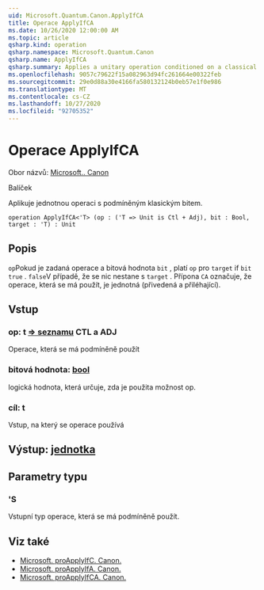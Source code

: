 ```yaml
---
uid: Microsoft.Quantum.Canon.ApplyIfCA
title: Operace ApplyIfCA
ms.date: 10/26/2020 12:00:00 AM
ms.topic: article
qsharp.kind: operation
qsharp.namespace: Microsoft.Quantum.Canon
qsharp.name: ApplyIfCA
qsharp.summary: Applies a unitary operation conditioned on a classical bit.
ms.openlocfilehash: 9057c79622f15a082963d94fc261664e00322feb
ms.sourcegitcommit: 29e0d88a30e4166fa580132124b0eb57e1f0e986
ms.translationtype: MT
ms.contentlocale: cs-CZ
ms.lasthandoff: 10/27/2020
ms.locfileid: "92705352"
---
```

# <a name="applyifca-operation"></a>Operace ApplyIfCA

Obor názvů: [Microsoft.. Canon](xref:Microsoft.Quantum.Canon)

Balíček [](https://nuget.org/packages/)


Aplikuje jednotnou operaci s podmíněným klasickým bitem.

```qsharp
operation ApplyIfCA<'T> (op : ('T => Unit is Ctl + Adj), bit : Bool, target : 'T) : Unit
```


## <a name="description"></a>Popis

`op`Pokud je zadaná operace a bitová hodnota `bit` , platí `op` pro `target` if `bit` `true` . `false`V případě, že se nic nestane s `target` .
Přípona `CA` označuje, že operace, která se má použít, je jednotná (přivedená a přiléhající).

## <a name="input"></a>Vstup

### <a name="op--t--unit-ctl--adj"></a>op: t [=> seznamu](xref:microsoft.quantum.lang-ref.unit) CTL a ADJ

Operace, která se má podmíněně použít


### <a name="bit--bool"></a>bitová hodnota: [bool](xref:microsoft.quantum.lang-ref.bool)

logická hodnota, která určuje, zda je použita možnost op.


### <a name="target--t"></a>cíl: t

Vstup, na který se operace používá



## <a name="output--unit"></a>Výstup: [jednotka](xref:microsoft.quantum.lang-ref.unit)



## <a name="type-parameters"></a>Parametry typu

### <a name="t"></a>'S

Vstupní typ operace, která se má podmíněně použít.

## <a name="see-also"></a>Viz také

- [Microsoft. proApplyIfC. Canon.](xref:Microsoft.Quantum.Canon.ApplyIfC)
- [Microsoft. proApplyIfA. Canon.](xref:Microsoft.Quantum.Canon.ApplyIfA)
- [Microsoft. proApplyIfCA. Canon.](xref:Microsoft.Quantum.Canon.ApplyIfCA)